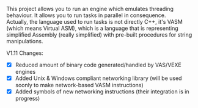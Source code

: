 This project allows you to run an engine which emulates threading behaviour. It allows you to run tasks in parallel in consequence.  
Actually, the language used to run tasks is not directly C++, it's VASM (which means Virtual ASM), which is a language that is representing
simplified Assembly (really simplified) with pre-built procedures for string manipulations.

V1.11 Changes:
- [x] Reduced amount of binary code generated/handled by VAS/VEXE engines
- [x] Added Unix & Windows compliant networking library (will be used soonly to make network-based VASM instructions)
- [x] Added symbols of new networking instructions (their integration is in progress)